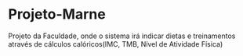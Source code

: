 # Projeto-Marne
Projeto da Faculdade, onde o sistema irá indicar dietas e treinamentos através de cálculos calóricos(IMC, TMB, Nível de Atividade Física) 
